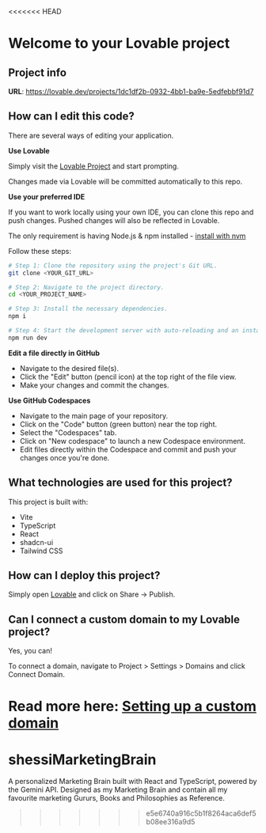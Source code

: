 <<<<<<< HEAD
# Welcome to your Lovable project

## Project info

**URL**: https://lovable.dev/projects/1dc1df2b-0932-4bb1-ba9e-5edfebbf91d7

## How can I edit this code?

There are several ways of editing your application.

**Use Lovable**

Simply visit the [Lovable Project](https://lovable.dev/projects/1dc1df2b-0932-4bb1-ba9e-5edfebbf91d7) and start prompting.

Changes made via Lovable will be committed automatically to this repo.

**Use your preferred IDE**

If you want to work locally using your own IDE, you can clone this repo and push changes. Pushed changes will also be reflected in Lovable.

The only requirement is having Node.js & npm installed - [install with nvm](https://github.com/nvm-sh/nvm#installing-and-updating)

Follow these steps:

```sh
# Step 1: Clone the repository using the project's Git URL.
git clone <YOUR_GIT_URL>

# Step 2: Navigate to the project directory.
cd <YOUR_PROJECT_NAME>

# Step 3: Install the necessary dependencies.
npm i

# Step 4: Start the development server with auto-reloading and an instant preview.
npm run dev
```

**Edit a file directly in GitHub**

- Navigate to the desired file(s).
- Click the "Edit" button (pencil icon) at the top right of the file view.
- Make your changes and commit the changes.

**Use GitHub Codespaces**

- Navigate to the main page of your repository.
- Click on the "Code" button (green button) near the top right.
- Select the "Codespaces" tab.
- Click on "New codespace" to launch a new Codespace environment.
- Edit files directly within the Codespace and commit and push your changes once you're done.

## What technologies are used for this project?

This project is built with:

- Vite
- TypeScript
- React
- shadcn-ui
- Tailwind CSS

## How can I deploy this project?

Simply open [Lovable](https://lovable.dev/projects/1dc1df2b-0932-4bb1-ba9e-5edfebbf91d7) and click on Share -> Publish.

## Can I connect a custom domain to my Lovable project?

Yes, you can!

To connect a domain, navigate to Project > Settings > Domains and click Connect Domain.

Read more here: [Setting up a custom domain](https://docs.lovable.dev/tips-tricks/custom-domain#step-by-step-guide)
=======
# shessiMarketingBrain
A personalized Marketing Brain  built with React and TypeScript, powered by the Gemini API. Designed as my Marketing Brain and contain all my favourite marketing Gururs, Books and Philosophies as Reference.
>>>>>>> e5e6740a916c5b1f8264aca6def5b08ee316a9d5
